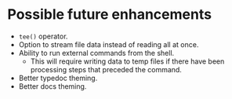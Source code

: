 # Possible future enhancements

* `tee()` operator.
* Option to stream file data instead of reading all at once.
* Ability to run external commands from the shell.
  * This will require writing data to temp files if there have been processing steps
    that preceded the command.
* Better typedoc theming.
* Better docs theming.
